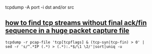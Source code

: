 tcpdump -A port <port> -i <interface> dst <ipaddress> and/or src <ipaddress>

## [how to find tcp streams without final ack/fin sequence in a huge packet capture file](https://superuser.com/questions/402322/how-to-find-tcp-streams-without-final-ack-fin-sequence-in-a-huge-packet-capture)
```
tcpdump -r pcap-file 'tcp[tcpflags] & (tcp-syn|tcp-fin) > 0' | 
sed -r 's/^.*IP (.*) > (.*):.*$/\1 \2/'|sort|uniq -u
```
<!--stackedit_data:
eyJoaXN0b3J5IjpbMjU0NDYxNDk5XX0=
-->